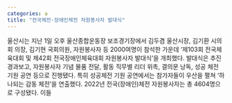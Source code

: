 ```yaml
---
categories: a
title: "전국체전·장애인체전 자원봉사자 발대식"
---
```

울산시는 지난 1일 오후 울산종합운동장 보조경기장에서 김두겸 울산시장, 김기환 시의회 의장, 김기현 국회의원, 자원봉사자 등 2000여명이 참석한 가운데 ‘제103회 전국체육대회 및 제42회 전국장애인체육대회 자원봉사자 발대식’을 개최했다. 발대식은 추진 경과보고, 자원봉사자 기념 물품 전달, 활동 직무별 리더 위촉, 결의문 낭독, 성공 체전 기원 공연 등으로 진행됐다. 특히 성공체전 기원 공연에서는 참가자들이 우산을 펼쳐 ‘하나되는 감동 체전’을 연출했다. 2022년 전국(장애인)체전 자원봉사자는 총 4604명으로 구성됐다. 이들